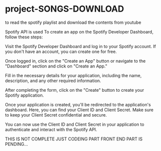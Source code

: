# project-SONGS-DOWNLOAD
to read the spotify playlist and download the contents from youtube

Spotify API is used 
To create an app on the Spotify Developer Dashboard, follow these steps:

Visit the Spotify Developer Dashboard and log in to your Spotify account. If you don't have an account, you can create one for free.

Once logged in, click on the "Create an App" button or navigate to the "Dashboard" section and click on "Create an App."

Fill in the necessary details for your application, including the name, description, and any other required information.

After completing the form, click on the "Create" button to create your Spotify application.

Once your application is created, you'll be redirected to the application's dashboard. Here, you can find your Client ID and Client Secret. Make sure to keep your Client Secret confidential and secure.

You can now use the Client ID and Client Secret in your application to authenticate and interact with the Spotify API.




THIS IS NOT COMPLETE JUST CODEING PART
FRONT END PART IS PENDING...

